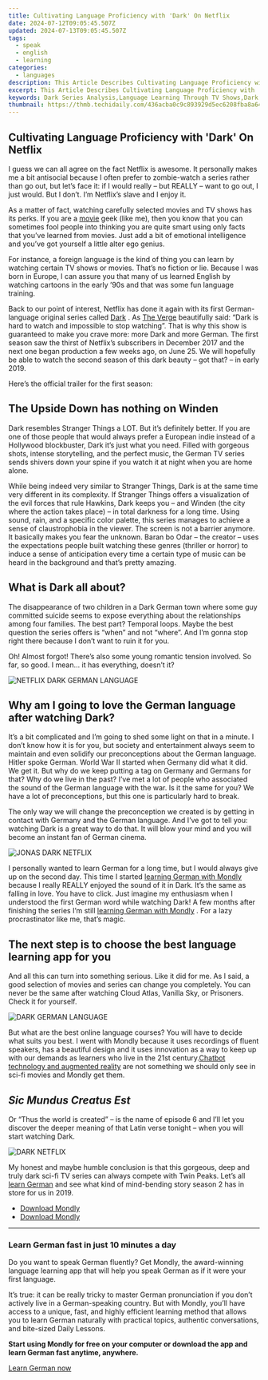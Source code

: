 ```yaml
---
title: Cultivating Language Proficiency with 'Dark' On Netflix
date: 2024-07-12T09:05:45.507Z
updated: 2024-07-13T09:05:45.507Z
tags:
  - speak
  - english
  - learning
categories:
  - languages
description: This Article Describes Cultivating Language Proficiency with 'Dark' On Netflix
excerpt: This Article Describes Cultivating Language Proficiency with 'Dark' On Netflix
keywords: Dark Series Analysis,Language Learning Through TV Shows,Dark Themes in Language Education,Netflix for Linguists,Proficiency in Language via Dark Shows,The Role of 'Dark' Content in Language Education,Enhancing Vocabulary Through Dark Netflix Programming
thumbnail: https://thmb.techidaily.com/436acba0c9c893929d5ec6208fba8a64936bfc6bd1c8126cb50df85aef146e19.jpg
---
```


## Cultivating Language Proficiency with 'Dark' On Netflix

 I guess we can all agree on the fact Netflix is awesome. It personally makes me a bit antisocial because I often prefer to zombie-watch a series rather than go out, but let’s face it: if I would really – but REALLY – want to go out, I just would. But I don’t. I’m Netflix’s slave and I enjoy it.

 As a matter of fact, watching carefully selected movies and TV shows has its perks. If you are a [movie](https://shop.mondly.com/affiliate.php?ACCOUNT=ATISTUDI&AFFILIATE=108875&PATH=https://www.mondly.com?AFFILIATE=108875) geek (like me), then you know that you can sometimes fool people into thinking you are quite smart using only facts that you’ve learned from movies. Just add a bit of emotional intelligence and you’ve got yourself a little alter ego genius.

 For instance, a foreign language is the kind of thing you can learn by watching certain TV shows or movies. That’s no fiction or lie. Because I was born in Europe, I can assure you that many of us learned English by watching cartoons in the early ’90s and that was some fun language training.

 Back to our point of interest, Netflix has done it again with its first German-language original series called [Dark](https://www.imdb.com/title/tt5753856/?ref%5F=ttep%5Fep%5Ftt) . As [The Verge](https://www.theverge.com/2017/12/1/16724852/netflix-dark-review-first-german-streaming-series) beautifully said: “Dark is hard to watch and impossible to stop watching”. That is why this show is guaranteed to make you crave more: more Dark and more German. The first season saw the thirst of Netflix’s subscribers in December 2017 and the next one began production a few weeks ago, on June 25\. We will hopefully be able to watch the second season of this dark beauty – got that? – in early 2019.

Here’s the official trailer for the first season:

## The Upside Down has nothing on Winden

 Dark resembles Stranger Things a LOT. But it’s definitely better. If you are one of those people that would always prefer a European indie instead of a Hollywood blockbuster, Dark it’s just what you need. Filled with gorgeous shots, intense storytelling, and the perfect music, the German TV series sends shivers down your spine if you watch it at night when you are home alone.

While being indeed very similar to Stranger Things, Dark is at the same time very different in its complexity. If Stranger Things offers a visualization of the evil forces that rule Hawkins, Dark keeps you – and Winden (the city where the action takes place) – in total darkness for a long time. Using sound, rain, and a specific color palette, this series manages to achieve a sense of claustrophobia in the viewer. The screen is not a barrier anymore. It basically makes you fear the unknown. Baran bo Odar – the creator – uses the expectations people built watching these genres (thriller or horror) to induce a sense of anticipation every time a certain type of music can be heard in the background and that’s pretty amazing.

## What is Dark all about?

 The disappearance of two children in a Dark German town where some guy committed suicide seems to expose everything about the relationships among four families. The best part? Temporal loops. Maybe the best question the series offers is “when” and not “where”. And I’m gonna stop right there because I don’t want to ruin it for you.

 Oh! Almost forgot! There’s also some young romantic tension involved. So far, so good. I mean… it has everything, doesn’t it?

![NETFLIX DARK GERMAN LANGUAGE](https://media.giphy.com/media/xUOxfhJk0NqRxEiCOY/giphy.gif "Learn German With Dark On Netflix 2")

## Why am I going to love the German language after watching Dark?

 It’s a bit complicated and I’m going to shed some light on that in a minute. I don’t know how it is for you, but society and entertainment always seem to maintain and even solidify our preconceptions about the German language. Hitler spoke German. World War II started when Germany did what it did. We get it. But why do we keep putting a tag on Germany and Germans for that? Why do we live in the past? I’ve met a lot of people who associated the sound of the German language with the war. Is it the same for you? We have a lot of preconceptions, but this one is particularly hard to break.

 The only way we will change the preconception we created is by getting in contact with Germany and the German language. And I’ve got to tell you: watching Dark is a great way to do that. It will blow your mind and you will become an instant fan of German cinema.

![JONAS DARK NETFLIX](https://media.giphy.com/media/xUOxf8OrAxtKl1zlT2/giphy.gif "Learn German With Dark On Netflix 3")

 I personally wanted to learn German for a long time, but I would always give up on the second day. This time I started [learning German with Mondly](https://shop.mondly.com/affiliate.php?ACCOUNT=ATISTUDI&AFFILIATE=108875&PATH=https://www.mondly.com?AFFILIATE=108875) because I really REALLY enjoyed the sound of it in Dark. It’s the same as falling in love. You have to click. Just imagine my enthusiasm when I understood the first German word while watching Dark! A few months after finishing the series I’m still [learning German with Mondly](https://app.adjust.io/5ixfg4k?campaign=blog-post-id-1866&fallback=https%3A%2F%2Fapp.mondly.com?avangate%5Fsrc=blog-post-id-1866?mother%5Flang=en%5Fus?target%5Flang=de&redirect%5Fandroid=https%3A%2F%2Fplay.google.com%2Fstore%2Fapps%2Fdetails%3Fid%3Dcom.atistudios.mondly.languages&redirect%5Fios=https%3A%2F%2Fitunes.apple.com%2Fapp%2Fid987873536&redirect%5Fmacos=https%3A%2F%2Fapp.mondly.com?avangate%5Fsrc=blog-post-id-1866?mother%5Flang=en%5Fus?target%5Flang=de) . For a lazy procrastinator like me, that’s magic.

## The next step is to choose the best language learning app for you

 And all this can turn into something serious. Like it did for me. As I said, a good selection of movies and series can change you completely. You can never be the same after watching Cloud Atlas, Vanilla Sky, or Prisoners. Check it for yourself.

![DARK GERMAN LANGUAGE](https://media.giphy.com/media/3ohs80N543Ccmt68x2/giphy.gif "Learn German With Dark On Netflix 4")

 But what are the best online language courses? You will have to decide what suits you best. I went with Mondly because it uses recordings of fluent speakers, has a beautiful design and it uses innovation as a way to keep up with our demands as learners who live in the 21st century.[Chatbot technology and augmented reality](https://shop.mondly.com/affiliate.php?ACCOUNT=ATISTUDI&AFFILIATE=108875&PATH=https://www.mondly.com?AFFILIATE=108875) are not something we should only see in sci-fi movies and Mondly get them.

## _Sic Mundus Creatus Est_

 Or “Thus the world is created” – is the name of episode 6 and I’ll let you discover the deeper meaning of that Latin verse tonight – when you will start watching Dark.

![DARK NETFLIX](https://media.giphy.com/media/3oxHQwdn31M3ddjV3a/giphy.gif "Learn German With Dark On Netflix 5")

 My honest and maybe humble conclusion is that this gorgeous, deep and truly dark sci-fi TV series can always compete with Twin Peaks. Let’s all [learn German](https://shop.mondly.com/affiliate.php?ACCOUNT=ATISTUDI&AFFILIATE=108875&PATH=https://www.mondly.com?AFFILIATE=108875) and see what kind of mind-bending story season 2 has in store for us in 2019.

* [Download Mondly](https://www.facebook.com/sharer/sharer.php?u=https%3A%2F%2Fwww.mondly.com%2Fblog%2Flearn-german-dark-netflix%2F&t=Learn+German+With+Dark+on+Netflix "Share on Facebook")
* [Download Mondly](https://shop.mondly.com/affiliate.php?ACCOUNT=ATISTUDI&AFFILIATE=108875&PATH=https://www.mondly.com?AFFILIATE=108875)

---

### Learn German fast in just 10 minutes a day

 Do you want to speak German fluently? Get Mondly, the award-winning language learning app that will help you speak German as if it were your first language.

 It’s true: it can be really tricky to master German pronunciation if you don’t actively live in a German-speaking country. But with Mondly, you’ll have access to a unique, fast, and highly efficient learning method that allows you to learn German naturally with practical topics, authentic conversations, and bite-sized Daily Lessons.

 **Start using Mondly for free on your computer or download the app and learn German fast anytime, anywhere.**

[Learn German now](https://adjt.mondly.com/5ixfg4k?campaign=blog-post-id-1866&fallback=https%3A%2F%2Fapp.mondly.com%3Futm%5Fmedium%3Dblog%5Fblog-post-id-1866%26utm%5Fsource%3Dblog-post-id-1866&redirect%5Fmacos=https%3A%2F%2Fapp.mondly.com%3Futm%5Fmedium%3Dblog%5Fblog-post-id-1866%26utm%5Fsource%3Dblog-post-id-1866&redirect%5Fandroid=https%3A%2F%2Fplay.google.com%2Fstore%2Fapps%2Fdetails%3Fid%3Dcom.atistudios.mondly.languages%3Futm%5Fmedium%3Dblog%5Fblog-post-id-1866%26utm%5Fsource%3Dblog-post-id-1866&redirect%5Fios=https%3A%2F%2Fapps.apple.com%2Fapp%2Fapple-store%2Fid987873536%3Fpt%3D78954800%26ct%3Dblog-post-id-1866%26mt%3D8 "Learn German now")

<ins class="adsbygoogle"
     style="display:block"
     data-ad-format="autorelaxed"
     data-ad-client="ca-pub-7571918770474297"
     data-ad-slot="1223367746"></ins>



<ins class="adsbygoogle"
     style="display:block"
     data-ad-client="ca-pub-7571918770474297"
     data-ad-slot="8358498916"
     data-ad-format="auto"
     data-full-width-responsive="true"></ins>




